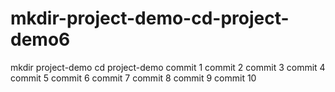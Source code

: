 # mkdir-project-demo-cd-project-demo6
mkdir project-demo cd project-demo
commit 1
commit 2
commit 3
commit 4
commit 5
commit 6
commit 7
commit 8
commit 9
commit 10
